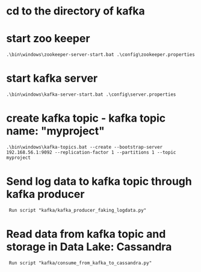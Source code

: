 # cd to the directory of kafka
# start zoo keeper
```.\bin\windows\zookeeper-server-start.bat .\config\zookeeper.properties```
# start kafka server
```.\bin\windows\kafka-server-start.bat .\config\server.properties```
# create kafka topic - kafka topic name: "myproject"
```.\bin\windows\kafka-topics.bat --create --bootstrap-server 192.168.56.1:9092 --replication-factor 1 --partitions 1 --topic myproject```
# Send log data to kafka topic through kafka producer
``` Run script "kafka/kafka_producer_faking_logdata.py"```
# Read data from kafka topic and storage in Data Lake: Cassandra
``` Run script "kafka/consume_from_kafka_to_cassandra.py"```